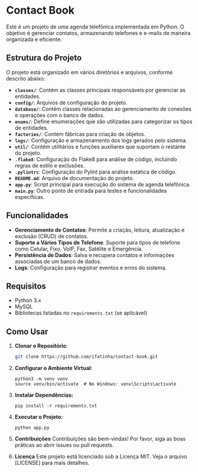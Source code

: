 # Contact Book

Este é um projeto de uma agenda telefônica implementada em Python. O objetivo é gerenciar contatos, armazenando telefones e e-mails de maneira organizada e eficiente.

## Estrutura do Projeto

O projeto está organizado em vários diretórios e arquivos, conforme descrito abaixo:

- **`classes/`**: Contém as classes principais responsáveis por gerenciar as entidades.
- **`config/`**: Arquivos de configuração do projeto.
- **`database/`**: Contém classes relacionadas ao gerenciamento de conexões e operações com o banco de dados.
- **`enums/`**: Define enumerações que são utilizadas para categorizar os tipos de entidades.
- **`factories/`**: Contém fábricas para criação de objetos.
- **`logs/`**: Configuração e armazenamento dos logs gerados pelo sistema.
- **`util/`**: Contém utilitários e funções auxiliares que suportam o restante do projeto.
- **`.flake8`**: Configuração do Flake8 para análise de código, incluindo regras de estilo e exclusões.
- **`.pylintrc`**: Configuração do Pylint para análise estática de código.
- **`README.md`**: Arquivo de documentação do projeto.
- **`app.py`**: Script principal para execução do sistema de agenda telefônica.
- **`main.py`**: Outro ponto de entrada para testes e funcionalidades específicas.

## Funcionalidades

- **Gerenciamento de Contatos**: Permite a criação, leitura, atualização e exclusão (CRUD) de contatos.
- **Suporte a Vários Tipos de Telefone**: Suporte para tipos de telefone como Celular, Fixo, VoIP, Fax, Satélite e Emergência.
- **Persistência de Dados**: Salva e recupera contatos e informações associadas de um banco de dados.
- **Logs**: Configuração para registrar eventos e erros do sistema.

## Requisitos

- Python 3.x
- MySQL
- Bibliotecas listadas no `requirements.txt` (se aplicável)

## Como Usar

1. **Clonar o Repositório**:
   ```bash
   git clone https://github.com/ifatinha/contact-book.git

2. **Configurar o Ambiente Virtual:**
    ```
    python3 -m venv venv
    source venv/bin/activate  # No Windows: venv\Scripts\activate
    ```

3. **Instalar Dependências:**
    ```
    pip install -r requirements.txt
    ```

3. **Executar o Projeto:**
    ```
    python app.py
    ```

4. **Contribuições**
Contribuições são bem-vindas! Por favor, siga as boas práticas ao abrir issues ou pull requests.

5. **Licença**
Este projeto está licenciado sob a Licença MIT. Veja o arquivo [LICENSE] para mais detalhes.
